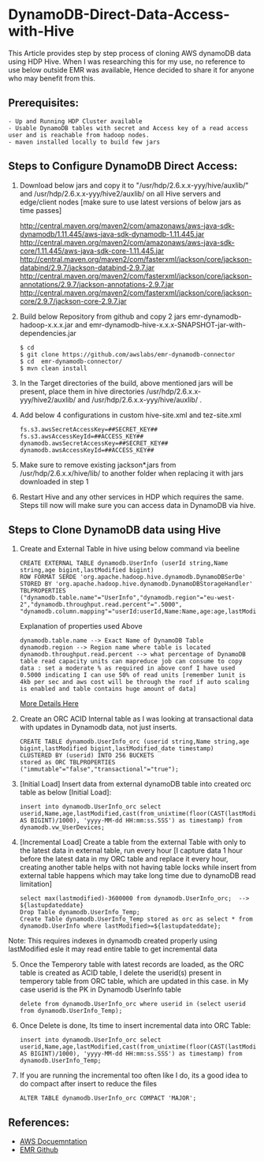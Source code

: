 # DynamoDB-Direct-Data-Access-with-Hive
This Article provides step by step process of cloning AWS dynamoDB data using HDP Hive. When I was researching this for my use, no reference to use below outside EMR was available, Hence decided to share it for anyone who may benefit from this.

## Prerequisites:

	- Up and Running HDP Cluster available
	- Usable DynamoDB tables with secret and Access key of a read access user and is reachable from hadoop nodes.
	- maven installed locally to build few jars

## Steps to Configure DynamoDB Direct Access:

1) Download below jars and copy it to "/usr/hdp/2.6.x.x-yyy/hive/auxlib/" and /usr/hdp/2.6.x.x-yyy/hive2/auxlib/ on all Hive servers and edge/client nodes [make sure to use latest versions of below jars as time passes]
	
     http://central.maven.org/maven2/com/amazonaws/aws-java-sdk-dynamodb/1.11.445/aws-java-sdk-dynamodb-1.11.445.jar
     http://central.maven.org/maven2/com/amazonaws/aws-java-sdk-core/1.11.445/aws-java-sdk-core-1.11.445.jar
     http://central.maven.org/maven2/com/fasterxml/jackson/core/jackson-databind/2.9.7/jackson-databind-2.9.7.jar
     http://central.maven.org/maven2/com/fasterxml/jackson/core/jackson-annotations/2.9.7/jackson-annotations-2.9.7.jar
     http://central.maven.org/maven2/com/fasterxml/jackson/core/jackson-core/2.9.7/jackson-core-2.9.7.jar

2) Build below Repository from github and copy 2 jars  emr-dynamodb-hadoop-x.x.x.jar and emr-dynamodb-hive-x.x.x-SNAPSHOT-jar-with-dependencies.jar
	```
    $ cd 
    $ git clone https://github.com/awslabs/emr-dynamodb-connector 
    $ cd  emr-dynamodb-connector/ 
    $ mvn clean install
	```
3) In the Target directories of the build, above mentioned jars will be present, place them in hive directories /usr/hdp/2.6.x.x-yyy/hive2/auxlib/ and /usr/hdp/2.6.x.x-yyy/hive/auxlib/ .

4) Add below 4 configurations in custom hive-site.xml and tez-site.xml
	```
    fs.s3.awsSecretAccessKey=##SECRET_KEY##
    fs.s3.awsAccessKeyId=##ACCESS_KEY##
    dynamodb.awsSecretAccessKey=##SECRET_KEY##
    dynamodb.awsAccessKeyId=##ACCESS_KEY##
	```
5) Make sure to remove existing jackson*.jars from /usr/hdp/2.6.x.x/hive/lib/ to another folder when replacing it with jars downloaded in step 1

6) Restart Hive and any other services in HDP which requires the same. Steps till now will make sure you can access data in DynamoDB via hive.

## Steps to Clone DynamoDB data using Hive

1) Create and External Table in hive using below command via beeline
	```
	CREATE EXTERNAL TABLE dynamodb.UserInfo (userId string,Name string,age bigint,lastModified bigint) 
	ROW FORMAT SERDE 'org.apache.hadoop.hive.dynamodb.DynamoDBSerDe' STORED BY 'org.apache.hadoop.hive.dynamodb.DynamoDBStorageHandler'
	TBLPROPERTIES ("dynamodb.table.name"="UserInfo","dynamodb.region"="eu-west-2","dynamodb.throughput.read.percent"=".5000",
	"dynamodb.column.mapping"="userId:userId,Name:Name,age:age,lastModified:lastModified");
	```
	
	Explanation of properties used Above
	```
	dynamodb.table.name --> Exact Name of DynamoDB Table
	dynamodb.region --> Region name where table is located
    dynamodb.throughput.read.percent --> what percentage of DynamoDB table read capacity units can mapreduce job can consume to copy data : set a moderate % as required in above conf I have used 0.5000 indicating I can use 50% of read units [remember 1unit is 4kb per sec and aws cost will be through the roof if auto scaling is enabled and table contains huge amount of data]
	```
	[More Details Here](https://docs.aws.amazon.com/amazondynamodb/latest/developerguide/EMRforDynamoDB.PerformanceTuning.Throughput.html)

2) Create an ORC ACID Internal table as I was looking at transactional data with updates in Dynamodb data, not just inserts.

	```
	CREATE TABLE dynamodb.UserInfo_orc (userid string,Name string,age bigint,lastModified bigint,lastModified_date timestamp) 
	CLUSTERED BY (userid) INTO 256 BUCKETS 
	stored as ORC TBLPROPERTIES ("immutable"="false","transactional"="true");
	```
3) [Initial Load] Insert data from external dynamoDB table into created orc table as below [Initial Load]:

	```
	insert into dynamodb.UserInfo_orc select userid,Name,age,lastModified,cast(from_unixtime(floor(CAST(lastModified AS BIGINT)/1000), 'yyyy-MM-dd HH:mm:ss.SSS') as timestamp) from dynamodb.vw_UserDevices;
	```
4) [Incremental Load] Create a table from the external Table with only to the latest data in external table, run every hour [I capture data 1 hour before the latest data in my ORC table and replace it every hour, creating another table helps with not having table locks while insert from external table happens which may take long time due to dynamoDB read limitation]
	
	```
	select max(lastmodified)-3600000 from dynamodb.UserInfo_orc;  --> ${lastupdateddate}
	Drop Table dynamodb.UserInfo_Temp;
	Create Table dynamodb.UserInfo_Temp stored as orc as select * from dynamodb.UserInfo where lastModified>=${lastupdateddate};
	```
Note: This requires indexes in dynamodb created properly using lastModified esle it may read entire table to get incremental data

5) Once the Temperory table with latest records are loaded, as the ORC table is created as ACID table, I delete the userid(s) present in temperory table from ORC table, which are updated in this case. in My case userid is the PK in Dynamodb UserInfo table 

	```
	delete from dynamodb.UserInfo_orc where userid in (select userid from dynamodb.UserInfo_Temp); 
	```
6) Once Delete is done, Its time to insert incremental data into ORC Table:

	```
	insert into dynamodb.UserInfo_orc select userid,Name,age,lastModified,cast(from_unixtime(floor(CAST(lastModified AS BIGINT)/1000), 'yyyy-MM-dd HH:mm:ss.SSS') as timestamp) from dynamodb.UserInfo_Temp;
	```
7) If you are running the incremental too often like I do, its a good idea to do compact after insert to reduce the files

	```
	ALTER TABLE dynamodb.UserInfo_orc COMPACT 'MAJOR';
	```
	
## References:
	
* [ AWS Docuemntation ](https://docs.aws.amazon.com/amazondynamodb/latest/developerguide/EMRforDynamoDB.html)
* [ EMR Github ](https://github.com/awslabs/emr-dynamodb-connector)